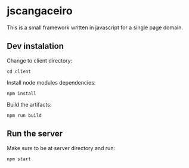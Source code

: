 # jscangaceiro

This is a small framework written in javascript for a single page domain.

## Dev instalation

Change to client directory:

```
cd client
```

Install node modules dependencies:

```
npm install
```

Build the artifacts:

```
npm run build
```

## Run the server

Make sure to be at server directory and run:

```
npm start
```
